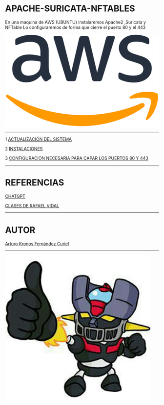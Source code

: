 # APACHE-SURICATA-NFTABLES

En una maquina de AWS (UBUNTU) instalaremos Apache2 ,Suricata y NFTable
Lo configuraremos de forma que cierre el puerto 80 y el 443 

 ![portada](img/aws.png)

***
1 [ACTUALIZACIÓN DEL SISTEMA](ACTUALIZACION.md)

2 [INSTALACIONES](INSTALACIONES.md)

3 [CONFIGURACION NECESARIA PARA CAPAR LOS PUERTOS 80 Y 443](CONFIGURCION.md)

***

# REFERENCIAS

 [CHATGPT](https://www.chatgpt.com)
 
 [CLASES DE RAFAEL VIDAL](https://blogsaverroes.juntadeandalucia.es/iesrodrigocaro/)

***
 # AUTOR
 [Arturo Kronos Fernández Curiel ](https://github.com/ArturoKronos)
***

 ![maz](img/maz.jpg)
